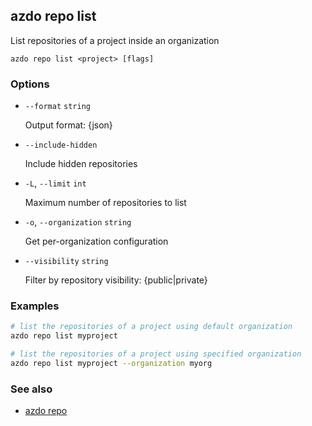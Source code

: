 ## azdo repo list
List repositories of a project inside an organization
```
azdo repo list <project> [flags]
```
### Options


* `--format` `string`

	Output format: {json}

* `--include-hidden`

	Include hidden repositories

* `-L`, `--limit` `int`

	Maximum number of repositories to list

* `-o`, `--organization` `string`

	Get per-organization configuration

* `--visibility` `string`

	Filter by repository visibility: {public|private}


### Examples

```bash
# list the repositories of a project using default organization
azdo repo list myproject

# list the repositories of a project using specified organization
azdo repo list myproject --organization myorg
```

### See also

* [azdo repo](./azdo_repo.md)
